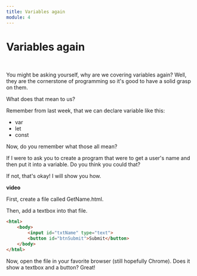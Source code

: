 ```yaml
---
title: Variables again
module: 4
---
```


# Variables again <br />


<br />

You might be asking yourself, why are we covering variables again?  Well, they are the cornerstone of programming so it's good to have a solid grasp on them.

What does that mean to us?

Remember from last week, that we can declare variable like this:

- var
- let
- const

Now, do you remember what those all mean?

If I were to ask you to create a program that were to get a user's name and then put it into a variable.  Do you think you could that? 

If not, that's okay!  I will show you how.

**video**

First, create a file called GetName.html.

Then, add a textbox into that file.

```html
<html>
    <body>
        <input id="txtName" type="text">
        <button id="btnSubmit">Submit</button>
    </body>
</html>
```

Now, open the file in your favorite browser (still hopefully Chrome).  Does it show a textbox and a button? Great!

